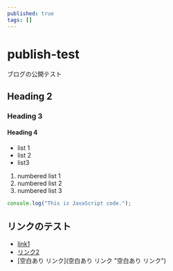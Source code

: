 ```yaml
---
published: true
tags: []
---
```


# publish-test

ブログの公開テスト

## Heading 2

### Heading 3

#### Heading 4

- list 1
- list 2
- list3

1. numbered list 1
2. numbered list 2
3. numbered list 3

```js
console.log("This is JavaScript code.");
```

## リンクのテスト

- [link1](link1 "link1")
- [リンク2](リンク2 "リンク2")
- [空白あり リンク](空白あり リンク "空白あり リンク")
